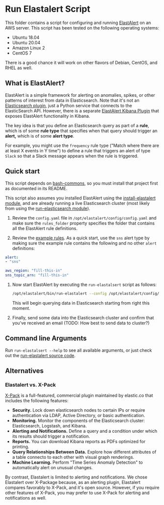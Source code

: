 # Run Elastalert Script

This folder contains a script for configuring and running [ElastAlert](https://github.com/Yelp/elastalert) on an AWS server. This script has been tested on the following operating systems:

- Ubuntu 18.04
- Ubuntu 20.04
- Amazon Linux 2
- CentOS 7

There is a good chance it will work on other flavors of Debian, CentOS, and RHEL as well.

## What is ElastAlert?

ElastAlert is a simple framework for alerting on anomalies, spikes, or other patterns of interest from data in Elasticsearch. Note that it's not an [Elasticsearch plugin](https://www.elastic.co/guide/en/elasticsearch/reference/current/modules-plugins.html), just a Python service that connects to the ElasticSearch API. However, there is a separate [ElastAlert Kibana Plugin](https://github.com/bitsensor/elastalert-kibana-plugin) that exposes ElastAlert functionality in Kibana.

The key idea is that you define an Elasticsearch query as part of a **rule**, which is of some **rule type** that specifies when that query should trigger an **alert,** which is of some **alert type**.

For example, you might use the `frequency` rule type ("Match where there are at least X events in Y time") to define a rule that triggers an alert of type `Slack` so that a Slack message appears when the rule is triggered.

## Quick start

This script depends on [bash-commons](https://github.com/gruntwork-io/bash-commons), so you must install that project
first as documented in its README.

This script also assumes you installed ElastAlert using the [install-elastalert module](/modules/install-elastalert), and are already running a live Elasticsearch cluster (most likely from using the [run-elasticsearch module](/modules/run-elasticsearch)).

1. Review the `config.yaml` file in `/opt/elastalert/config/config.yaml` and make sure the `rules_folder` property specifies the folder that contains all the ElastAlert rule definitions.

1. Review the [example rules](/examples/elk-amis/elastalert/elastalert-rules). As a quick start, use the `sns` alert type by making sure the example rule contains the following and no other `alert` definitions: 

  ```yaml
  alert:
  - "sns"

  aws_region: "fill-this-in"
  sns_topic_arn: "fill-this-in"
   ```

1. Now start ElastAlert by executing the `run-elastalsert` script as follows:

   ```bash
   /opt/elastalert/bin/run-elastalert --config /opt/elastalert/config/config.yaml
   ```

   This will begin querying data in Elasticsearch starting from right this moment.

1. Finally, send some data into the Elasticsearch cluster and confirm that you've received an email (TODO: How best to send data to cluster?)

## Command line Arguments

Run `run-elastalsert --help` to see all available arguments, or just check out the [run-elastalert source code](/modules/run-elastalert/bin/run-elastalert).

## Alternatives

### Elastalert vs. X-Pack

[X-Pack](https://www.elastic.co/guide/en/x-pack/6.2/xpack-introduction.html) is a full-featured, commercial plugin maintained by
elastic.co that includes the following features:

- **Security.** Lock down elasticsearch nodes to certain IPs or require authentication via LDAP, Active Directory, or
  basic authentication.
- **Monitoring.** Monitor the components of the Elasticsearch cluster: Elasticsearch, Logstash, and Kibana.
- **Alerting and Notifications.** Define a query and a condition under which its results should trigger a notification.
- **Reports.** You can download Kibana reports as PDFs optimized for printing.
- **Query Relationships Between Data.** Explore how different attributes of a table connecto to each other with visual graph renderings.
- **Machine Learning.** Perform "Time Series Anomaly Detection" to automatically alert on unusual changes.

By contrast, Elastalert is limited to alerting and notifications. We chose Elastalert over X-Package because, as an alerting plugin, Elastalert compares favorably to X-Pack, and it's open source. However, if you require other features of X-Pack, you may prefer to use X-Pack for alerting and notifications as well.
